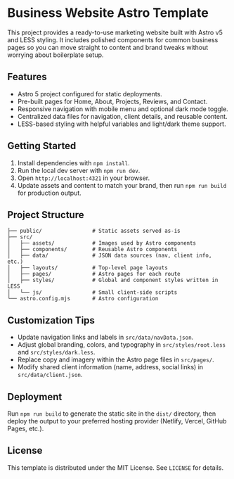 # Business Website Astro Template

This project provides a ready-to-use marketing website built with Astro v5 and LESS styling. It includes polished components for common business pages so you can move straight to content and brand tweaks without worrying about boilerplate setup.

## Features
- Astro 5 project configured for static deployments.
- Pre-built pages for Home, About, Projects, Reviews, and Contact.
- Responsive navigation with mobile menu and optional dark mode toggle.
- Centralized data files for navigation, client details, and reusable content.
- LESS-based styling with helpful variables and light/dark theme support.

## Getting Started
1. Install dependencies with `npm install`.
2. Run the local dev server with `npm run dev`.
3. Open `http://localhost:4321` in your browser.
4. Update assets and content to match your brand, then run `npm run build` for production output.

## Project Structure
```
├── public/                # Static assets served as-is
├── src/
│   ├── assets/            # Images used by Astro components
│   ├── components/        # Reusable Astro components
│   ├── data/              # JSON data sources (nav, client info, etc.)
│   ├── layouts/           # Top-level page layouts
│   ├── pages/             # Astro pages for each route
│   ├── styles/            # Global and component styles written in LESS
│   └── js/                # Small client-side scripts
└── astro.config.mjs       # Astro configuration
```

## Customization Tips
- Update navigation links and labels in `src/data/navData.json`.
- Adjust global branding, colors, and typography in `src/styles/root.less` and `src/styles/dark.less`.
- Replace copy and imagery within the Astro page files in `src/pages/`.
- Modify shared client information (name, address, social links) in `src/data/client.json`.

## Deployment
Run `npm run build` to generate the static site in the `dist/` directory, then deploy the output to your preferred hosting provider (Netlify, Vercel, GitHub Pages, etc.).

## License
This template is distributed under the MIT License. See `LICENSE` for details.
